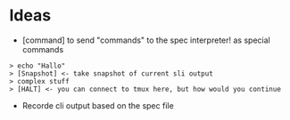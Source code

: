 # Ideas
- [command] to send "commands" to the spec interpreter! as special commands

```
> echo "Hallo"
> [Snapshot] <- take snapshot of current sli output
> complex stuff
> [HALT] <- you can connect to tmux here, but how would you continue
```

- Recorde cli output based on the spec file